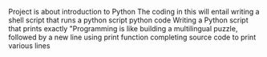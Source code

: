 Project is about introduction to Python
The coding in this will entail writing a shell script that runs
a python script
python code
Writing a Python script that prints exactly "Programming is like building a multilingual puzzle,
followed by a new line using print function
completing source code to print various lines

